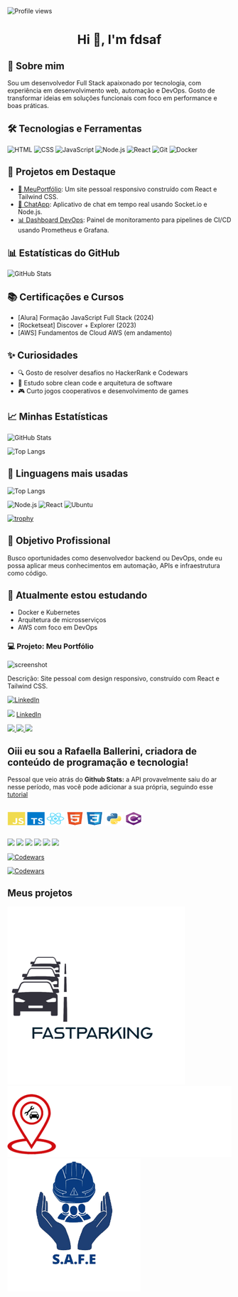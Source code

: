 ![Profile views](https://komarev.com/ghpvc/?username=ItsNotNatan&color=blue)
<h1 align="center">Hi 👋, I'm fdsaf</h1>

## 👋 Sobre mim

Sou um desenvolvedor Full Stack apaixonado por tecnologia, com experiência em desenvolvimento web, automação e DevOps. Gosto de transformar ideias em soluções funcionais com foco em performance e boas práticas.


## 🛠️ Tecnologias e Ferramentas

![HTML](https://img.shields.io/badge/-HTML5-e34c26?style=flat&logo=html5&logoColor=white)
![CSS](https://img.shields.io/badge/-CSS3-1572B6?style=flat&logo=css3)
![JavaScript](https://img.shields.io/badge/-JavaScript-F7DF1E?style=flat&logo=javascript&logoColor=black)
![Node.js](https://img.shields.io/badge/-Node.js-339933?style=flat&logo=node.js&logoColor=white)
![React](https://img.shields.io/badge/-React-61DAFB?style=flat&logo=react&logoColor=black)
![Git](https://img.shields.io/badge/-Git-F05032?style=flat&logo=git&logoColor=white)
![Docker](https://img.shields.io/badge/-Docker-2496ED?style=flat&logo=docker&logoColor=white)

## 🚀 Projetos em Destaque

- [🔗 MeuPortfólio](https://github.com/ItsNotNatan/meuportfolio): Um site pessoal responsivo construído com React e Tailwind CSS.
- [💬 ChatApp](https://github.com/ItsNotNatan/chatapp): Aplicativo de chat em tempo real usando Socket.io e Node.js.
- [📊 Dashboard DevOps](https://github.com/ItsNotNatan/devops-dashboard): Painel de monitoramento para pipelines de CI/CD usando Prometheus e Grafana.

## 📊 Estatísticas do GitHub

![GitHub Stats](https://github-readme-stats.vercel.app/api?username=ItsNotNatan&show_icons=true&theme=tokyonight&include_all_commits=true&count_private=true)

## 📚 Certificações e Cursos

- [Alura] Formação JavaScript Full Stack (2024)
- [Rocketseat] Discover + Explorer (2023)
- [AWS] Fundamentos de Cloud AWS (em andamento)


## ✨ Curiosidades

- 🔍 Gosto de resolver desafios no HackerRank e Codewars
- 📖 Estudo sobre clean code e arquitetura de software
- 🎮 Curto jogos cooperativos e desenvolvimento de games



## 📈 Minhas Estatísticas

![GitHub Stats](https://github-readme-stats.vercel.app/api?username=ItsNotNatan&show_icons=true&theme=tokyonight&include_all_commits=true&count_private=true)

![Top Langs](https://github-readme-stats.vercel.app/api/top-langs/?username=ItsNotNatan&layout=compact&theme=tokyonight)


## 🧠 Linguagens mais usadas

![Top Langs](https://github-readme-stats.vercel.app/api/top-langs/?username=ItsNotNatan&layout=compact&theme=tokyonight)

![Node.js](https://img.shields.io/badge/Node.js-339933?logo=node.js&logoColor=white)
![React](https://img.shields.io/badge/React-61DAFB?logo=react&logoColor=black)
![Ubuntu](https://img.shields.io/badge/OS-Ubuntu-E95420?logo=ubuntu&logoColor=white)


[![trophy](https://github-profile-trophy.vercel.app/?username=ItsNotNatan&theme=dracula&column=4)](https://github.com/ryo-ma/github-profile-trophy)

<!--START_SECTION:activity-->
<!--END_SECTION:activity-->

## 🎯 Objetivo Profissional

Busco oportunidades como desenvolvedor backend ou DevOps, onde eu possa aplicar meus conhecimentos em automação, APIs e infraestrutura como código.

## 🌱 Atualmente estou estudando

- Docker e Kubernetes
- Arquitetura de microsserviços
- AWS com foco em DevOps

### 💻 Projeto: Meu Portfólio

![screenshot](https://user-images.githubusercontent.com/SeuID/projeto.png)

Descrição: Site pessoal com design responsivo, construído com React e Tailwind CSS.

[![LinkedIn](https://img.shields.io/badge/LinkedIn-blue?style=for-the-badge&logo=linkedin)](https://www.linkedin.com/in/natan-guimar%C3%A3es-dos-santos-231799268/)

[<img src="https://img.icons8.com/color/48/000000/linkedin.png" width="30"/>](https://www.linkedin.com/in/natan-guimar%C3%A3es-dos-santos-231799268/)
[LinkedIn](https://www.linkedin.com/in/natan-guimar%C3%A3es-dos-santos-231799268/)

<p align="left">
  <a href="https://github.com/ItsNotNatan" target="_blank">
    <img src="https://img.shields.io/badge/GitHub-000000?style=for-the-badge&logo=github&logoColor=white"/>
  </a>
  <a href="https://www.linkedin.com/in/natan-guimar%C3%A3es-dos-santos-231799268/" target="_blank">
    <img src="https://img.shields.io/badge/LinkedIn-0A66C2?style=for-the-badge&logo=linkedin&logoColor=white"/>
  </a>
  <a href="mailto:seu@email.com" target="_blank">
    <img src="https://img.shields.io/badge/Email-D14836?style=for-the-badge&logo=gmail&logoColor=white"/>
  </a>
</p>

## Oiii eu sou a Rafaella Ballerini, criadora de conteúdo de programação e tecnologia!

Pessoal que veio atrás do **Github Stats:** a API provavelmente saiu do ar nesse período,
mas você pode adicionar a sua própria, seguindo esse [tutorial](https://github.com/anuraghazra/github-readme-stats/blob/master/readme.md#deploy-on-your-own-vercel-instance)

<div style="display: inline_block"><br>
  <img align="center" alt="Rafa-Js" height="30" width="40" src="https://raw.githubusercontent.com/devicons/devicon/master/icons/javascript/javascript-plain.svg">
  <img align="center" alt="Rafa-Ts" height="30" width="40" src="https://raw.githubusercontent.com/devicons/devicon/master/icons/typescript/typescript-plain.svg">
  <img align="center" alt="Rafa-React" height="30" width="40" src="https://raw.githubusercontent.com/devicons/devicon/master/icons/react/react-original.svg">
  <img align="center" alt="Rafa-HTML" height="30" width="40" src="https://raw.githubusercontent.com/devicons/devicon/master/icons/html5/html5-original.svg">
  <img align="center" alt="Rafa-CSS" height="30" width="40" src="https://raw.githubusercontent.com/devicons/devicon/master/icons/css3/css3-original.svg">
  <img align="center" alt="Rafa-Python" height="30" width="40" src="https://raw.githubusercontent.com/devicons/devicon/master/icons/python/python-original.svg">
  <img align="center" alt="Rafa-Csharp" height="30" width="40" src="https://raw.githubusercontent.com/devicons/devicon/master/icons/csharp/csharp-original.svg">
</div>
  
  ##
 
<div> 
  <a href="https://www.youtube.com/channel/UC_-uuuZbY0AAt9CViNzvc-Q" target="_blank"><img src="https://img.shields.io/badge/YouTube-FF0000?style=for-the-badge&logo=youtube&logoColor=white" target="_blank"></a>
  <a href="https://instagram.com/rafaballerini" target="_blank"><img src="https://img.shields.io/badge/-Instagram-%23E4405F?style=for-the-badge&logo=instagram&logoColor=white" target="_blank"></a>
 	<a href="https://www.twitch.tv/rafaballerinii" target="_blank"><img src="https://img.shields.io/badge/Twitch-9146FF?style=for-the-badge&logo=twitch&logoColor=white" target="_blank"></a>
 <a href="https://discord.gg/wagxzStdcR" target="_blank"><img src="https://img.shields.io/badge/Discord-7289DA?style=for-the-badge&logo=discord&logoColor=white" target="_blank"></a> 
  <a href = "mailto:contatorafaballerini@gmail.com"><img src="https://img.shields.io/badge/-Gmail-%23333?style=for-the-badge&logo=gmail&logoColor=white" target="_blank"></a>
  <a href="https://www.linkedin.com/in/rafaella-ballerini-45875016a" target="_blank"><img src="https://img.shields.io/badge/-LinkedIn-%230077B5?style=for-the-badge&logo=linkedin&logoColor=white" target="_blank"></a> 
  
</div>

[![Codewars](https://github.r2v.ch/codewars?user=ComandanteDoAcre)](https://www.codewars.com/users/ComandanteDoAcre)

[![Codewars](https://img.shields.io/badge/Codewars-Profile-red?logo=codewars)](https://www.codewars.com/users/ComandanteDoAcre)

## Meus projetos
<img src="./Logo-Branco.png" width="400" />

<img src="./Frame 2.png" width="600" />

<img src="./logoSafe-removebg-preview.png" width="300" />





